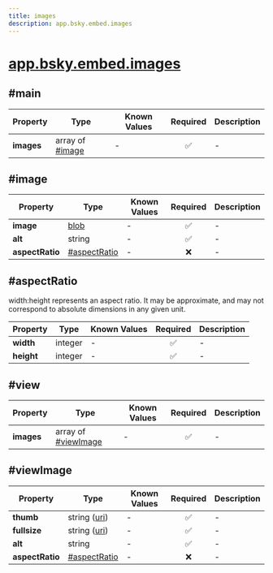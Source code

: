 ```yaml
---
title: images
description: app.bsky.embed.images
---
```


# [app.bsky.embed.images](https://github.com/myConsciousness/atproto.dart/blob/main/lexicons/app/bsky/embed/images.json)

## #main

| Property | Type | Known Values | Required | Description |
| --- | --- | --- | :---: | --- |
| **images** | array of [#image](#image) | - | ✅ | - |

## #image

| Property | Type | Known Values | Required | Description |
| --- | --- | --- | :---: | --- |
| **image** | [blob](https://atproto.com/specs/data-model#blob-type) | - | ✅ | - |
| **alt** | string | - | ✅ | - |
| **aspectRatio** | [#aspectRatio](#aspectratio) | - | ❌ | - |

## #aspectRatio

width:height represents an aspect ratio. It may be approximate, and may not correspond to absolute dimensions in any given unit.

| Property | Type | Known Values | Required | Description |
| --- | --- | --- | :---: | --- |
| **width** | integer | - | ✅ | - |
| **height** | integer | - | ✅ | - |

## #view

| Property | Type | Known Values | Required | Description |
| --- | --- | --- | :---: | --- |
| **images** | array of [#viewImage](#viewimage) | - | ✅ | - |

## #viewImage

| Property | Type | Known Values | Required | Description |
| --- | --- | --- | :---: | --- |
| **thumb** | string ([uri](https://atproto.com/specs/lexicon#uri)) | - | ✅ | - |
| **fullsize** | string ([uri](https://atproto.com/specs/lexicon#uri)) | - | ✅ | - |
| **alt** | string | - | ✅ | - |
| **aspectRatio** | [#aspectRatio](#aspectratio) | - | ❌ | - |
